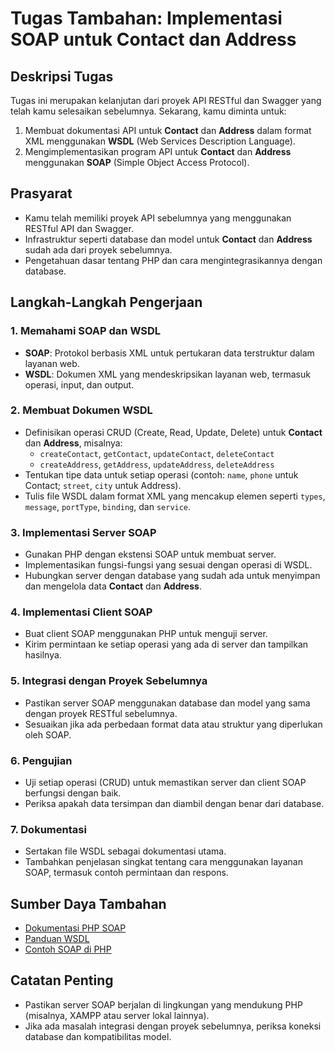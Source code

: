 # Tugas Tambahan: Implementasi SOAP untuk Contact dan Address

## Deskripsi Tugas
Tugas ini merupakan kelanjutan dari proyek API RESTful dan Swagger yang telah kamu selesaikan sebelumnya. Sekarang, kamu diminta untuk:
1. Membuat dokumentasi API untuk **Contact** dan **Address** dalam format XML menggunakan **WSDL** (Web Services Description Language).
2. Mengimplementasikan program API untuk **Contact** dan **Address** menggunakan **SOAP** (Simple Object Access Protocol).

## Prasyarat
- Kamu telah memiliki proyek API sebelumnya yang menggunakan RESTful API dan Swagger.
- Infrastruktur seperti database dan model untuk **Contact** dan **Address** sudah ada dari proyek sebelumnya.
- Pengetahuan dasar tentang PHP dan cara mengintegrasikannya dengan database.

## Langkah-Langkah Pengerjaan

### 1. Memahami SOAP dan WSDL
- **SOAP**: Protokol berbasis XML untuk pertukaran data terstruktur dalam layanan web.
- **WSDL**: Dokumen XML yang mendeskripsikan layanan web, termasuk operasi, input, dan output.

### 2. Membuat Dokumen WSDL
- Definisikan operasi CRUD (Create, Read, Update, Delete) untuk **Contact** dan **Address**, misalnya:
  - `createContact`, `getContact`, `updateContact`, `deleteContact`
  - `createAddress`, `getAddress`, `updateAddress`, `deleteAddress`
- Tentukan tipe data untuk setiap operasi (contoh: `name`, `phone` untuk Contact; `street`, `city` untuk Address).
- Tulis file WSDL dalam format XML yang mencakup elemen seperti `types`, `message`, `portType`, `binding`, dan `service`.

### 3. Implementasi Server SOAP
- Gunakan PHP dengan ekstensi SOAP untuk membuat server.
- Implementasikan fungsi-fungsi yang sesuai dengan operasi di WSDL.
- Hubungkan server dengan database yang sudah ada untuk menyimpan dan mengelola data **Contact** dan **Address**.

### 4. Implementasi Client SOAP
- Buat client SOAP menggunakan PHP untuk menguji server.
- Kirim permintaan ke setiap operasi yang ada di server dan tampilkan hasilnya.

### 5. Integrasi dengan Proyek Sebelumnya
- Pastikan server SOAP menggunakan database dan model yang sama dengan proyek RESTful sebelumnya.
- Sesuaikan jika ada perbedaan format data atau struktur yang diperlukan oleh SOAP.

### 6. Pengujian
- Uji setiap operasi (CRUD) untuk memastikan server dan client SOAP berfungsi dengan baik.
- Periksa apakah data tersimpan dan diambil dengan benar dari database.

### 7. Dokumentasi
- Sertakan file WSDL sebagai dokumentasi utama.
- Tambahkan penjelasan singkat tentang cara menggunakan layanan SOAP, termasuk contoh permintaan dan respons.

## Sumber Daya Tambahan
- [Dokumentasi PHP SOAP](https://www.php.net/manual/en/book.soap.php)
- [Panduan WSDL](https://www.w3schools.com/xml/xml_wsdl.asp)
- [Contoh SOAP di PHP](https://www.tutorialspoint.com/php/php_soap.htm)

## Catatan Penting
- Pastikan server SOAP berjalan di lingkungan yang mendukung PHP (misalnya, XAMPP atau server lokal lainnya).
- Jika ada masalah integrasi dengan proyek sebelumnya, periksa koneksi database dan kompatibilitas model.